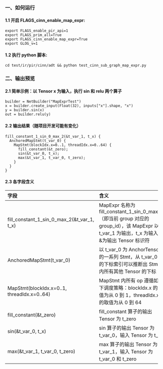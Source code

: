 ### 一、如何运行

#### 1.1 开启 FLAGS_cinn_enable_map_expr:

```
export FLAGS_enable_pir_api=1
export FLAGS_prim_all=True
export FLAGS_cinn_enable_map_expr=True
export GLOG_v=1
```

#### 1.2 执行 python 脚本:

```
cd test/ir/pir/cinn/adt && python test_cinn_sub_graph_map_expr.py
```

### 二、输出预览

#### 2.1 简单示例：以 Tensor x 为输入，执行 sin 和 relu 两个算子

```
builder = NetBuilder("MapExprTest")
x = builder.create_input(Float(32), inputs["x"].shape, "x")
y = builder.sin(x)
out = builder.relu(y)
```

#### 2.2 输出结果（随项目开发可能有变化）

```
fill_constant_1_sin_0_max_2(&t_var_1, t_x) {
  AnchoredMapStmt(t_var_0) {
    MapStmt(blockIdx.x=0..1, threadIdx.x=0..64) {
      fill_constant(&t_zero);
      sin(&t_var_0, t_x);
      max(&t_var_1, t_var_0, t_zero);
    }
  }
}
```

#### 2.3 各字段含义

| 字段  | 含义  |
| :------------ | :------------ |
| fill_constant_1_sin_0_max_2(&t_var_1, t_x)  |  MapExpr 名称为 fill_constant_1_sin_0_max_2（即当前 group 对应的 group_id），该 MapExpr 以 t_var_1 为输出，t_x 为输入，&为输出 Tensor 标识符|
| AnchoredMapStmt(t_var_0)  | 以 t_var_0 为 AnchorTensor 的一系列 Stmt，从 t_var_0 的下标索引可以推断出 Stmt 内所有其他 Tensor 的下标  |
| MapStmt(blockIdx.x=0..1, threadIdx.x=0..64)  | MapStmt 内所有 op 遵循如下调度策略：blockIdx.x 的取值为从 0 到 1，threadIdx.x 的取值为从 0 到 64 |
| fill_constant(&t_zero) | fill_constant 算子的输出 Tensor 为 t_zero |
| sin(&t_var_0, t_x) | sin 算子的输出 Tensor 为 t_var_0，输入 Tensor 为 t_x |
| max(&t_var_1, t_var_0, t_zero) | max 算子的输出 Tensor 为 t_var_1，输入 Tensor 为 t_var_0 和 t_zero |
